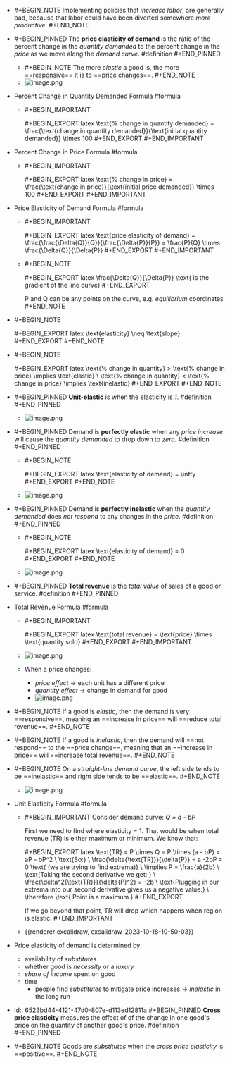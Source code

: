 - #+BEGIN_NOTE
  Implementing policies that *increase labor*, are generally bad, because that labor could have been diverted somewhere *more productive*.
  #+END_NOTE
- #+BEGIN_PINNED
  The **price elasticity of demand** is the ratio of the percent change in the *quantity demanded* to the percent change in the *price* as we move along the *demand curve*. #definition 
  #+END_PINNED
	- #+BEGIN_NOTE
	  The more *elastic* a good is, the more ==responsive== it is to ==price changes==.
	  #+END_NOTE
	- ![image.png](../assets/image_1696837142877_0.png)
- Percent Change in Quantity Demanded Formula #formula
	- #+BEGIN_IMPORTANT
	  
	  #+BEGIN_EXPORT latex
	  \text{\% change in quantity demanded} = \frac{\text{change in quantity demanded}}{\text{initial quantity demanded}} \times 100
	  #+END_EXPORT 
	  #+END_IMPORTANT
- Percent Change in Price Formula #formula
	- #+BEGIN_IMPORTANT
	  
	  #+BEGIN_EXPORT latex
	  \text{\% change in price} = \frac{\text{change in price}}{\text{initial price demanded}} \times 100
	  #+END_EXPORT 
	  #+END_IMPORTANT
- Price Elasticity of Demand Formula #formula
	- #+BEGIN_IMPORTANT
	  
	  #+BEGIN_EXPORT latex
	  \text{price elasticity of demand} = \frac{\frac{\Delta{Q}}{Q}}{\frac{\Delta{P}}{P}} = \frac{P}{Q} \times \frac{\Delta{Q}}{\Delta{P}}
	  #+END_EXPORT 
	  #+END_IMPORTANT
	- #+BEGIN_NOTE
	  
	  #+BEGIN_EXPORT latex
	  \frac{\Delta{Q}}{\Delta{P}} \text{ is the gradient of the line curve}
	  #+END_EXPORT 
	  
	  P and Q can be any points on the curve, e.g. *equilibrium* coordinates
	  #+END_NOTE
- #+BEGIN_NOTE
  
  #+BEGIN_EXPORT latex
  \text{elasticity} \neq \text{slope}
  #+END_EXPORT 
  #+END_NOTE
- #+BEGIN_NOTE
  
  #+BEGIN_EXPORT latex
  \text{\% change in quantity} > \text{\% change in price} \implies \text{elastic} \\
  \text{\% change in quantity} < \text{\% change in price} \implies \text{inelastic}
  #+END_EXPORT 
  #+END_NOTE
- #+BEGIN_PINNED
  **Unit-elastic** is when the elasticity is *1*. #definition 
  #+END_PINNED
	- ![image.png](../assets/image_1696837904967_0.png)
- #+BEGIN_PINNED
  Demand is **perfectly elastic** when any *price increase* will cause the *quantity demanded* to drop down to *zero*. #definition 
  #+END_PINNED
	- #+BEGIN_NOTE
	  
	  #+BEGIN_EXPORT latex
	  \text{elasticity of demand} = \infty
	  #+END_EXPORT 
	  #+END_NOTE
	- ![image.png](../assets/image_1696837458623_0.png)
- #+BEGIN_PINNED
  Demand is **perfectly inelastic** when the *quantity demanded* does *not respond* to any changes in the *price*. #definition 
  #+END_PINNED
	- #+BEGIN_NOTE
	  
	  #+BEGIN_EXPORT latex
	  \text{elasticity of demand} = 0
	  #+END_EXPORT 
	  #+END_NOTE
	- ![image.png](../assets/image_1696837487212_0.png)
- #+BEGIN_PINNED
  **Total revenue** is the *total value* of sales of a good or service. #definition 
  #+END_PINNED
- Total Revenue Formula #formula
	- #+BEGIN_IMPORTANT
	  
	  #+BEGIN_EXPORT latex
	  \text{total revenue} = \text{price} \times \text{quantity sold}
	  #+END_EXPORT 
	  #+END_IMPORTANT
	- ![image.png](../assets/image_1696838306548_0.png)
	- When a price changes:
		- *price effect* -> each unit has a different price
		- *quantity effect* -> change in demand for good
		- ![image.png](../assets/image_1696838289039_0.png)
- #+BEGIN_NOTE
  If a good is *elastic*, then the demand is very ==responsive==, meaning an ==increase in price== will ==reduce total revenue==.
  #+END_NOTE
- #+BEGIN_NOTE
  If a good is *inelastic*, then the demand will ==not respond== to the ==price change==, meaning that an ==increase in price== will ==increase total revenue==.
  #+END_NOTE
- #+BEGIN_NOTE
  On a *straight-line demand curve*, the left side tends to be ==inelastic== and right side tends to be ==elastic==.
  #+END_NOTE
	- ![image.png](../assets/image_1696838934599_0.png)
- Unit Elasticity Formula #formula
	- #+BEGIN_IMPORTANT
	  Consider demand curve: *Q = a - bP*
	  
	  First we need to find where elasticity = 1. That would be when total revenue (TR) is either maximum or minimum. We know that:
	  
	  #+BEGIN_EXPORT latex
	  \text{TR} = P \times Q = P \times (a - bP) = aP - bP^2 \\
	  \text{So:} \\
	  \frac{\delta{\text{TR}}}{\delta{P}} = a -2bP = 0 \text{ (we are trying to find extrema)} \\
	  \implies P = \frac{a}{2b} \\
	  \text{Taking the second derivative we get: } \\
	  \frac{\delta^2{\text{TR}}}{\delta{P}^2} = -2b \\
	  \text{Plugging in our extrema into our second derivative gives us a negative value.} \\
	  \therefore \text{ Point is a maximum.}
	  #+END_EXPORT
	  
	  If we go beyond that point, TR will drop which happens when region is elastic. 
	  #+END_IMPORTANT
	- {{renderer excalidraw, excalidraw-2023-10-18-10-50-03}}
- Price elasticity of demand is determined by:
	- availability of *substitutes*
	- whether good is *necessity* or a *luxury*
	- *share of income* spent on good
	- time
		- people find *substitutes* to mitigate price increases -> *inelastic* in the long run
- id:: 6523bd44-4121-47d0-807e-d113ed12811a
  #+BEGIN_PINNED
  **Cross price elasticity** measures the effect of of the change in one good's price on the quantity of another good's price. #definition 
  #+END_PINNED
- #+BEGIN_NOTE
  Goods are *substitutes* when the *cross price elasticity* is ==positive==. 
  #+END_NOTE